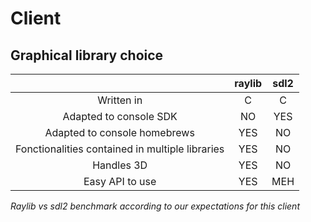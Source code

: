 # Client

## Graphical library choice

|                                                 | raylib | sdl2 |
|:-----------------------------------------------:|:------:|:----:|
|                   Written in                    |   C    |  C   |
|             Adapted to console SDK              |   NO   | YES  |
|          Adapted to console homebrews           |  YES   |  NO  |
| Fonctionalities contained in multiple libraries |  YES   |  NO  |
|                   Handles 3D                    |  YES   |  NO  |
|                 Easy API to use                 |  YES   | MEH  |
*Raylib vs sdl2 benchmark according to our expectations for this client*

